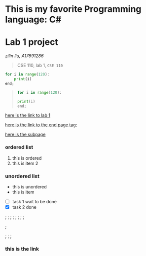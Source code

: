 # This is my favorite Programming language: C#
# Lab 1 project

_zilin liu, A17691286_

> CSE 110, lab 1, `CSE 110`

```python
for i in range(120):
	print(i)
end;
```

> ```python
> for i in range(120):
>
> print(i)
> end;
>
> ```

[here is the link to lab 1](https://canvas.ucsd.edu/courses/54609/assignments/778834)

[here is the link to the end page tag:](#this-is-the-link)

[here is the subpage](subpage.md)

### ordered list

1. this is ordered
2. this is item 2

### unordered list

- this is unordered
- this is item
- [ ] task 1 wait to be done
- [x] task 2 done

;
;
;
;
;
;
;
;

;

;
;
;

### this is the link

```

```
